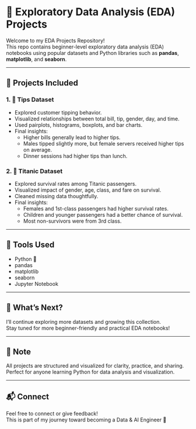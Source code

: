 # 🧪 Exploratory Data Analysis (EDA) Projects

Welcome to my EDA Projects Repository!  
This repo contains beginner-level exploratory data analysis (EDA) notebooks using popular datasets and Python libraries such as **pandas**, **matplotlib**, and **seaborn**.

---

## 📁 Projects Included

### 1. 🧾 Tips Dataset
- Explored customer tipping behavior.
- Visualized relationships between total bill, tip, gender, day, and time.
- Used pairplots, histograms, boxplots, and bar charts.
- Final insights:
  - Higher bills generally lead to higher tips.
  - Males tipped slightly more, but female servers received higher tips on average.
  - Dinner sessions had higher tips than lunch.

### 2. 🚢 Titanic Dataset
- Explored survival rates among Titanic passengers.
- Visualized impact of gender, age, class, and fare on survival.
- Cleaned missing data thoughtfully.
- Final insights:
  - Females and 1st-class passengers had higher survival rates.
  - Children and younger passengers had a better chance of survival.
  - Most non-survivors were from 3rd class.

---

## 🧰 Tools Used

- Python 🐍
- pandas
- matplotlib
- seaborn
- Jupyter Notebook

---

## 📝 What’s Next?

I’ll continue exploring more datasets and growing this collection.  
Stay tuned for more beginner-friendly and practical EDA notebooks!

---

## 📌 Note

All projects are structured and visualized for clarity, practice, and sharing.  
Perfect for anyone learning Python for data analysis and visualization.

---

## 📬 Connect

Feel free to connect or give feedback!  
This is part of my journey toward becoming a Data & AI Engineer 🚀
